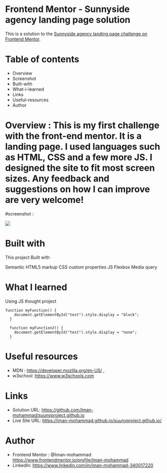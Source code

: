 
# Frontend Mentor - Sunnyside agency landing page solution

This is a solution to the [Sunnyside agency landing page challenge on Frontend Mentor](https://iman-mohammad.github.io/suunyproject.github.io/).


# Table of contents
- Overview
- Screenshot
- Built-with
- What-i-learned
- Links
- Useful-resources
- Author


# Overview : This is my first challenge with the front-end mentor. It is a landing page. I used languages such as HTML, CSS and a few more JS. I designed the site to fit most screen sizes. Any feedback and suggestions on how I can improve are very welcome!


#screenshot :

<img src="./suunyproject.github.io/sunnyside screenshoot.png">

# Built with

This project Built with

Semantic HTML5 markup
CSS custom properties
JS
Flexbox
Media query 


# What I learned

Using JS thought project 

```
function myFunction() {
    document.getElementById("test").style.display = "block";
  }

  function myFunction2() {
    document.getElementById("test").style.display = "none";
  }

```


# Useful resources

- MDN : https://developer.mozilla.org/en-US/ , 
- w3school :https://www.w3schools.com  

# Links

- Solution URL: https://github.com/Iman-mohammad/suunyproject.github.io 
- Live Site URL: https://iman-mohammad.github.io/suunyproject.github.io/ 


# Author

- Frontend Mentor  : @Iman-mohammad https://www.frontendmentor.io/profile/Iman-mohammad
- LinkedIn:  https://www.linkedin.com/in/iman-mohammad-340017220 





